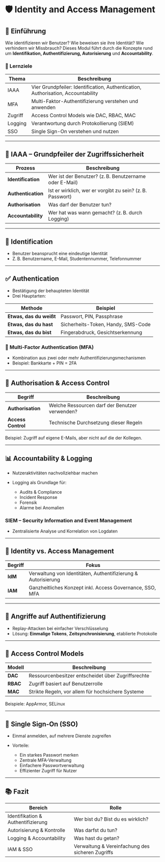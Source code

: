 # 🛡️ Identity and Access Management

## 📘 Einführung

Wie identifizieren wir Benutzer? Wie beweisen sie ihre Identität? Wie verhindern wir Missbrauch? Dieses Modul führt durch die Konzepte rund um **Identifikation, Authentifizierung, Autorisierung** und **Accountability**.

### 🎯 Lernziele

| Thema | Beschreibung |
|-------|--------------|
| IAAA | Vier Grundpfeiler: Identification, Authentication, Authorisation, Accountability |
| MFA | Multi-Faktor-Authentifizierung verstehen und anwenden |
| Zugriff | Access Control Models wie DAC, RBAC, MAC |
| Logging | Verantwortung durch Protokollierung (SIEM) |
| SSO | Single Sign-On verstehen und nutzen |

---

## 🔐 IAAA – Grundpfeiler der Zugriffssicherheit

| Prozess | Beschreibung |
|---------|-------------|
| **Identification** | Wer ist der Benutzer? (z. B. Benutzername oder E-Mail) |
| **Authentication** | Ist er wirklich, wer er vorgibt zu sein? (z. B. Passwort) |
| **Authorisation** | Was darf der Benutzer tun? |
| **Accountability** | Wer hat was wann gemacht? (z. B. durch Logging) |

---

## 🧍 Identification

- Benutzer beansprucht eine eindeutige Identität
- Z. B. Benutzername, E-Mail, Studentennummer, Telefonnummer

---

## ✅ Authentication

- Bestätigung der behaupteten Identität
- Drei Hauptarten:

| Methode | Beispiel |
|--------|---------|
| **Etwas, das du weißt** | Passwort, PIN, Passphrase |
| **Etwas, das du hast** | Sicherheits-Token, Handy, SMS-Code |
| **Etwas, das du bist** | Fingerabdruck, Gesichtserkennung |

### 🔐 Multi-Factor Authentication (MFA)

- Kombination aus zwei oder mehr Authentifizierungsmechanismen
- Beispiel: Bankkarte + PIN = 2FA

---

## 🚪 Authorisation & Access Control

| Begriff | Beschreibung |
|---------|-------------|
| **Authorisation** | Welche Ressourcen darf der Benutzer verwenden? |
| **Access Control** | Technische Durchsetzung dieser Regeln |

Beispiel: Zugriff auf eigene E-Mails, aber nicht auf die der Kollegen.

---

## 📊 Accountability & Logging

- Nutzeraktivitäten nachvollziehbar machen
- Logging als Grundlage für:

  - Audits & Compliance
  - Incident Response
  - Forensik
  - Alarme bei Anomalien

### SIEM – Security Information and Event Management

- Zentralisierte Analyse und Korrelation von Logdaten

---

## 🧾 Identity vs. Access Management

| Begriff | Fokus |
|--------|-------|
| **IdM** | Verwaltung von Identitäten, Authentifizierung & Autorisierung |
| **IAM** | Ganzheitliches Konzept inkl. Access Governance, SSO, MFA |

---

## 🧨 Angriffe auf Authentifizierung

- Replay-Attacken bei einfacher Verschlüsselung
- Lösung: **Einmalige Tokens**, **Zeitsynchronisierung**, etablierte Protokolle

---

## 🧷 Access Control Models

| Modell | Beschreibung |
|--------|-------------|
| **DAC** | Ressourcenbesitzer entscheidet über Zugriffsrechte |
| **RBAC** | Zugriff basiert auf Benutzerrolle |
| **MAC** | Strikte Regeln, vor allem für hochsichere Systeme |

Beispiele: AppArmor, SELinux

---

## 🔑 Single Sign-On (SSO)

- Einmal anmelden, auf mehrere Dienste zugreifen
- Vorteile:

  - Ein starkes Passwort merken
  - Zentrale MFA-Verwaltung
  - Einfachere Passwortverwaltung
  - Effizienter Zugriff für Nutzer

---

## 📚 Fazit

| Bereich | Rolle |
|--------|-------|
| Identifikation & Authentifizierung | Wer bist du? Bist du es wirklich? |
| Autorisierung & Kontrolle | Was darfst du tun? |
| Logging & Accountability | Was hast du getan? |
| IAM & SSO | Verwaltung & Vereinfachung des sicheren Zugriffs |